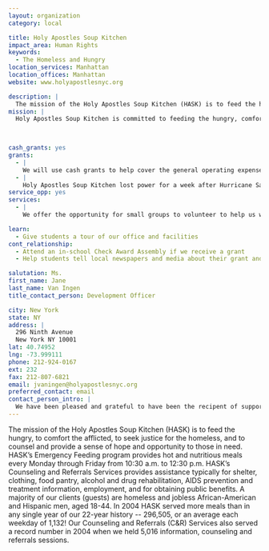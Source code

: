 ```yaml
---
layout: organization
category: local

title: Holy Apostles Soup Kitchen
impact_area: Human Rights
keywords: 
  - The Homeless and Hungry
location_services: Manhattan
location_offices: Manhattan
website: www.holyapostlesnyc.org

description: |
  The mission of the Holy Apostles Soup Kitchen (HASK) is to feed the hungry, to comfort the afflicted, to seek justice for the homeless, and to counsel and provide a sense of hope and opportunity to those in need.    HASK’s Emergency Feeding program provides hot and nutritious meals every Monday through Friday from 10:30 a.m. to 12:30 p.m. HASK’s Counseling and Referrals Services provides assistance typically for shelter, clothing, food pantry, alcohol and drug rehabilitation, AIDS prevention and treatment information, employment, and for obtaining public benefits.    A majority of our clients (guests) are homeless and jobless African-American and Hispanic men, aged 18-44.   In 2004 HASK served more meals than in any single year of our 22-year history -- 296,505, or an average each weekday of 1,132! Our Counseling and Referrals (C&R) Services also served a record number in 2004 when we held 5,016 information, counseling and referrals sessions.  
mission: |
  Holy Apostles Soup Kitchen is committed to feeding the hungry, comforting the afflicted, seeking justice for the homeless, and counseling and providing a sense of hope and opportunity to those in need.	

  

cash_grants: yes
grants: 
  - |
    We will use cash grants to help cover the general operating expenses of our Emeregncy Feeding and Counseling and Referrals programs. Typical operating expenses are those for fresh produce, frozen food, meat, staff, equipment repair and maintenance, consumable and cleaning supplies – all essentials to our operation. The daily meals and the counseling and referrals we provide are life saving for huge numbers of guests we serve.
  - |
    Holy Apostles Soup Kitchen lost power for a week after Hurricane Sandy, and we mobilized staff and volunteers to serve sandwiches curbside. Although we are not offering specific programs for those who have been affected by Hurricane Sandy, they are always welcome to the Soup Kitchen. In addition to offering food, we can direct those who have been affected by the hurricane to the appropriate social services.
service_opp: yes
services: 
  - |
    We offer the opportunity for small groups to volunteer to help us with our daily Emergency Feeding program. These volunteers provide assistance such as greeting the guests, collecting the numbered meal tickets given out to those waiting on line, serving food and beverages, refilling water and milk pitchers, clearing the tables, and listening to guests talk about their lives.   We do ask that groups make prior arrangements with our Volunteer Coordinator. Volunteers need to report (weekdays only) by 9:45 for volunteer service that ends at 12:30. Lunch is provided afterwards. 

learn: 
  - Give students a tour of our office and facilities
cont_relationship: 
  - Attend an in-school Check Award Assembly if we receive a grant
  - Help students tell local newspapers and media about their grant and/or project with us

salutation: Ms.
first_name: Jane
last_name: Van Ingen
title_contact_person: Development Officer

city: New York
state: NY
address: |
  296 Ninth Avenue  
  New York NY 10001
lat: 40.74952
lng: -73.999111
phone: 212-924-0167
ext: 232
fax: 212-807-6821
email: jvaningen@holyapostlesnyc.org
preferred_contact: email
contact_person_intro: |
  We have been pleased and grateful to have been the recipent of support from Common Cents for many years. Common Cents students have given volunteer service to our organization and I have addressed students in their school about the good work that their gifts help make possible.
---
```

The mission of the Holy Apostles Soup Kitchen (HASK) is to feed the hungry, to comfort the afflicted, to seek justice for the homeless, and to counsel and provide a sense of hope and opportunity to those in need.    HASK’s Emergency Feeding program provides hot and nutritious meals every Monday through Friday from 10:30 a.m. to 12:30 p.m. HASK’s Counseling and Referrals Services provides assistance typically for shelter, clothing, food pantry, alcohol and drug rehabilitation, AIDS prevention and treatment information, employment, and for obtaining public benefits.    A majority of our clients (guests) are homeless and jobless African-American and Hispanic men, aged 18-44.   In 2004 HASK served more meals than in any single year of our 22-year history -- 296,505, or an average each weekday of 1,132! Our Counseling and Referrals (C&R) Services also served a record number in 2004 when we held 5,016 information, counseling and referrals sessions.  